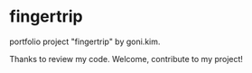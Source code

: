 # fingertrip
portfolio project "fingertrip" by goni.kim.

Thanks to review my code.
Welcome, contribute to my project!
